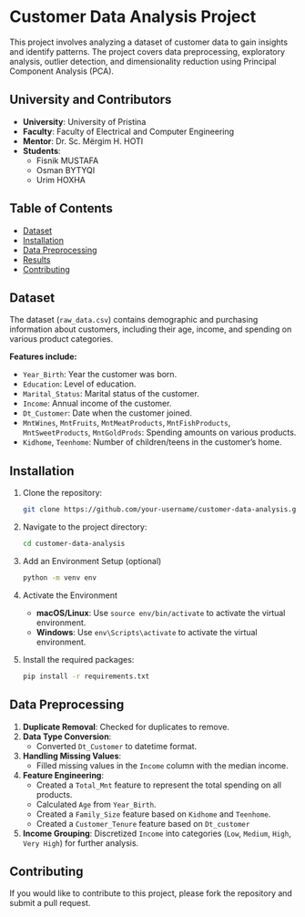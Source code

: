 # Customer Data Analysis Project

This project involves analyzing a dataset of customer data to gain insights and
identify patterns. The project covers data preprocessing, exploratory analysis,
outlier detection, and dimensionality reduction using Principal Component
Analysis (PCA).

## University and Contributors
- **University**: University of Pristina
- **Faculty**: Faculty of Electrical and Computer Engineering
- **Mentor**: Dr. Sc. Mërgim H. HOTI
- **Students**:
  - Fisnik MUSTAFA
  - Osman BYTYQI
  - Urim HOXHA

## Table of Contents
- [Dataset](#dataset)
- [Installation](#installation)
- [Data Preprocessing](#data-preprocessing)
- [Results](#results)
- [Contributing](#contributing)

## Dataset
The dataset (`raw_data.csv`) contains demographic and purchasing information about customers, including their age, income, and spending on various product categories.

**Features include:**
- `Year_Birth`: Year the customer was born.
- `Education`: Level of education.
- `Marital_Status`: Marital status of the customer.
- `Income`: Annual income of the customer.
- `Dt_Customer`: Date when the customer joined.
- `MntWines`, `MntFruits`, `MntMeatProducts`, `MntFishProducts`, `MntSweetProducts`, `MntGoldProds`: Spending amounts on various products.
- `Kidhome`, `Teenhome`: Number of children/teens in the customer’s home.

## Installation

1. Clone the repository:
    ```bash
    git clone https://github.com/your-username/customer-data-analysis.git
    ```
2. Navigate to the project directory:
    ```bash
    cd customer-data-analysis
    ```

3. Add an Environment Setup (optional)
   ```bash
   python -m venv env
   ```
4. Activate the Environment
   - **macOS/Linux**: Use `source env/bin/activate` to activate the virtual environment.
   - **Windows**: Use `env\Scripts\activate` to activate the virtual environment.
5. Install the required packages:
    ```bash
    pip install -r requirements.txt
    ```

## Data Preprocessing

1. **Duplicate Removal**: Checked for duplicates to remove.
2. **Data Type Conversion**:
   - Converted `Dt_Customer` to datetime format.
3. **Handling Missing Values**:
   - Filled missing values in the `Income` column with the median income.
4. **Feature Engineering**:
   - Created a `Total_Mnt` feature to represent the total spending on all products.
   - Calculated `Age` from `Year_Birth`.
   - Created a `Family_Size` feature based on `Kidhome` and `Teenhome`.
   - Created a `Customer_Tenure` feature based on `Dt_customer`
5. **Income Grouping**: Discretized `Income` into categories (`Low`, `Medium`, `High`, `Very High`) for further analysis.

## Contributing

If you would like to contribute to this project, please fork the repository and submit a pull request.
